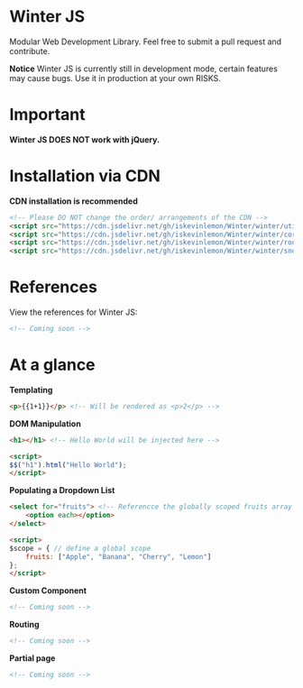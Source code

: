 # Winter JS

Modular Web Development Library. Feel free to submit a pull request and contribute.
<br/>

<b>Notice</b>
Winter JS is currently still in development mode, 
certain features may cause bugs. Use it in production at your own RISKS. <br>

# Important
**Winter JS DOES NOT work with jQuery.**

# Installation via CDN
**CDN installation is recommended**
```html
<!-- Please DO NOT change the order/ arrangements of the CDN -->
<script src="https://cdn.jsdelivr.net/gh/iskevinlemon/Winter/winter/utils.js"></script>
<script src="https://cdn.jsdelivr.net/gh/iskevinlemon/Winter/winter/core.js"></script>
<script src="https://cdn.jsdelivr.net/gh/iskevinlemon/Winter/winter/router.js"></script>
<script src="https://cdn.jsdelivr.net/gh/iskevinlemon/Winter/winter/snowflake.js"></script>
```

# References
View the references for Winter JS: <br/>
```html
<!-- Coming soon -->
```

# At a glance

**Templating** <br>
```html
<p>{{1+1}}</p> <!-- Will be rendered as <p>2</p> -->
```

**DOM Manipulation** <br>
```html
<h1></h1> <!-- Hello World will be injected here -->

<script>
$$("h1").html("Hello World");
</script>
```

**Populating a Dropdown List** <br>
```html
<select for="fruits"> <!-- Referencce the globally scoped fruits array -->
    <option each></option>
</select> 

<script>
$scope = { // define a global scope
    fruits: ["Apple", "Banana", "Cherry", "Lemon"]
};
</script>
```

**Custom Component** <br>
```html
<!-- Coming soon -->
```

**Routing** <br>
```html
<!-- Coming soon -->
```

**Partial page** <br>
```html
<!-- Coming soon -->
```

